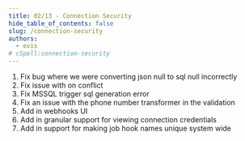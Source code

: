 ```yaml
---
title: 02/13 - Connection Security
hide_table_of_contents: false
slug: /connection-security
authors:
  - evis
# cSpell:connection-security
---
```


1. Fix bug where we were converting json null to sql null incorrectly
2. Fix issue with on conflict
3. Fix MSSQL trigger sql generation error
4. Fix an issue with the phone number transformer in the validation
5. Add in webhooks UI
6. Add in granular support for viewing connection credentials
7. Add in support for making job hook names unique system wide
